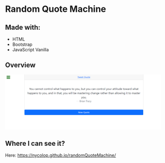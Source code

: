 # Random Quote Machine

## Made with:
* HTML
* Bootstrap
* JavaScript Vanilla

## Overview
![screenshot](./screenshot.png)

## Where I can see it?
Here: https://nycolop.github.io/randomQuoteMachine/

